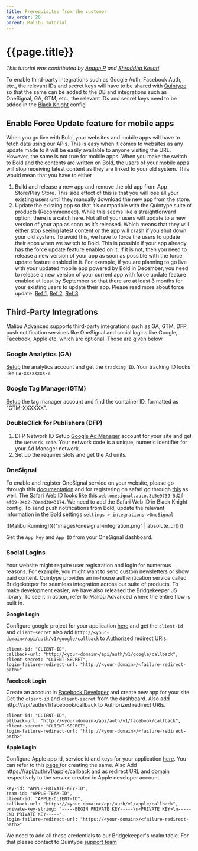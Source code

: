 ```yaml
---
title: Prerequisites from the customer
nav_order: 20
parent: Malibu Tutorial
---
```


# {{page.title}}

*This tutorial was contributed by [Anagh P](https://www.linkedin.com/in/anaghp/) and [Shraddha Kesari](https://www.linkedin.com/in/shraddha-k-3a3548161/)*

To enable third-party integrations such as  Google Auth, Facebook Auth, etc., the relevant IDs and secret keys will have to be shared with [Quintype](mailto:support@quintype.com) so that the same can be added to the DB and integrations such as OneSignal, GA, GTM, etc., the relevant IDs and secret keys need to be added in the [Black Knight](https://developers.quintype.com/malibu/tutorial/deploying-with-black-knight.html "black-knight") config 

## Enable Force Update feature for mobile apps

When you go live with Bold, your websites and mobile apps will have to fetch data using our APIs. This is easy when it comes to websites as any update made to it will be easily available to anyone visiting the URL. However, the same is not true for mobile apps. When you make the switch to Bold and the contents are written on Bold, the users of your mobile apps will stop receiving latest content as they are linked to your old system. This would mean that you have to either

1. Build and release a new app and remove the old app from App Store/Play Store. This side effect of this is that you will lose all your existing users until they manually download the new app from the store.
2. Update the existing app so that it’s compatible with the Quintype suite of products (Recommended). While this seems like a straightforward option, there is a catch here. Not all of your users will update to a new version of your app as soon as it’s released. Which means that they will either stop seeing latest content or the app will crash if you shut down your old system. To avoid this, we have to force the users to update their apps when we switch to Bold. This is possible if your app already has the force update feature enabled on it. If it is not, then you need to release a new version of your app as soon as possible with the force update feature enabled in it. For example, if you are planning to go live with your updated mobile app powered by Bold in December, you need to release a new version of your current app with force update feature enabled at least by September so that there are at least 3 months for your existing users to update their app. Please read more about force update. [Ref 1](https://betterprogramming.pub/force-update-your-apps-74de57523650 "Ref 1"), [Ref 2](https://techcrunch.com/2019/05/07/android-developers-can-now-force-app-updates/ "Ref 2"),  [Ref 3](https://medium.com/@sembozdemir/force-your-users-to-update-your-app-with-using-firebase-33f1e0bcec5a "Ref 3")

## Third-Party Integrations

Malibu Advanced supports third-party integrations such as GA, GTM, DFP, push notification services like OneSignal and social logins like Google, Facebook, Apple etc, which are optional. Those are given below. 

### Google Analytics (GA)

[Setup](https://developers.google.com/web/ilt/pwa/integrating-analytics) the analytics account and get the `tracking ID`. Your tracking ID looks like `UA-XXXXXXXX-Y`.  

### Google Tag Manager(GTM)

[Setup](https://support.google.com/tagmanager/answer/6103696?hl=en "Setup") the tag manager account and find the container ID, formatted as "GTM-XXXXXX".

### DoubleClick for Publishers (DFP) 

1. DFP Network ID
   Setup [Google Ad Manager](https://support.google.com/admanager/topic/7505789 "Google Ad Manager") account for your site and get the `Network code`. Your network code is a unique, numeric identifier for your Ad Manager network.
2. Set up the required slots and get the Ad units.

### OneSignal 

To enable and register OneSignal service on your website, please go through this [documentation](https://documentation.onesignal.com/docs/web-push-typical-setup "OneSignal ") and for registering on safari go through [this](https://documentation.onesignal.com/docs/safari-web-push-setup "set up with Safari") as well. The Safari Web ID looks like this `web.onesignal.auto.3c5e9739-5d2f-4f69-94b2-78aed3043174`. We need to add the Safari Web ID in Black Knight config. To send push notifications from Bold, update the relevant information in the Bold settings `settings-> integrations->OneSignal`

![Malibu Running]({{"images/onesignal-integration.png" | absolute_url}})

Get the `App Key` and `App ID` from your OneSignal dashboard.

### Social Logins

Your website might require user registration and login for numerous reasons. For example, you might want to send custom newsletters or show paid content. Quintype provides an in-house authentication service called Bridgekeeper for seamless integration across our suite of products. To make development easier, we have also released the Bridgekeeper JS library. To see it in action, refer to Malibu Advanced where the entire flow is built in.

**Google Login**

Configure google project for your application [here](https://console.developers.google.com/apis/dashboard "here") and get the `client-id` and `client-secret` also add `http://<your-domain>/api/auth/v1/google/callback` to Authorized redirect URIs.

```
client-id: "CLIENT-ID",
callback-url: "http://<your-domain>/api/auth/v1/google/callback",
client-secret: "CLIENT-SECRET",
login-failure-redirect-url: "http://<your-domain>/<failure-redirect-path>"

```

**Facebook Login**

 Create an account in [Facebook Developer](https://developers.facebook.com/ "Facebook Developer") and create new app for your site. Get the `client-id` and `client-secret` from the dashboard. Also add http://<your-domain>/api/auth/v1/facebook/callback to Authorized redirect URIs.

```
client-id: "CLIENT-ID",
allback-url: "http://<your-domain>/api/auth/v1/facebook/callback",
client-secret: "CLIENT-SECRET",
login-failure-redirect-url: "http://<your-domain>/<failure-redirect-path>"

```

**Apple Login**

Configure Apple app id, service id and keys for your application [here](https://developer.apple.com/account/resources/identifiers/list "here"). You can refer to this [page ](https://developer.okta.com/blog/2019/06/04/what-the-heck-is-sign-in-with-apple "page ")for creating the same. Also Add https://<your-domain>/api/auth/v1/apple/callback and <your-domain> as redirect URL and domain respectively to the service created in Apple developer account.

```
key-id: "APPLE-PRIVATE-KEY-ID",
team-id: "APPLE-TEAM-ID",
client-id: "APPLE-CLIENT-ID",
callback-url: "https://<your-domain>/api/auth/v1/apple/callback",
private-key-string: "-----BEGIN PRIVATE KEY-----\n<PRIVATE KEY>\n-----END PRIVATE KEY-----",
login-failure-redirect-url: "https://<your-domain>/<failure-redirect-path>"

```

We need to add all these credentials to our Bridgekeeper's realm table. For that please contact to Quintype [support team](mailto:support@quintype.com)